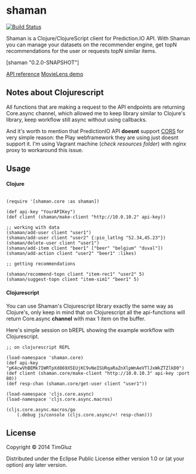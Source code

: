 # shaman

[![Build Status](https://travis-ci.org/timgluz/shaman.svg)](https://travis-ci.org/timgluz/shaman)


Shaman is a Clojure/ClojureScript client for Prediction.IO API.
With Shaman you can manage your datasets on the recommender engine, get topN recommendations for the user or requests topN similar items.

[shaman "0.2.0-SNAPSHOT"]

[API reference](http://timgluz.github.io/shaman/shaman.core.html)
[MovieLens demo](https://github.com/timgluz/shaman-movielens)

## Notes about Clojurescript

All functions that are making a request to the API endpoints are returning Core.async channel, which allowed me to keep library similar to Clojure's library, keep workflow still async without using callbacks.

And it's worth to mention that PredictionIO API **doesnt** support [CORS](https://en.wikipedia.org/wiki/Cross-origin_resource_sharing) for very simple reason: the Play webframework they are using just doesnt support it. I'm using Vagrant machine (*check resources folder*) with nginx proxy to workaround this issue. 


## Usage

#### Clojure

```

(require '[shaman.core :as shaman])

(def api-key "YourAPIKey")
(def client (shaman/make-client "http://10.0.10.2" api-key))

;; working with data
(shaman/add-user client "user1")
(shaman/add-user client "user2" {:pio_latlng "52.34,45.23"})
(shaman/delete-user client "user1")
(shaman/add-item client "beer1" ["beer" "belgium" "duval"])
(shaman/add-action client "user2" "beer1" :likes)

;; getting recommendations

(shaman/recommend-topn client "item-rec1" "user2" 5)
(shaman/suggest-topn client "item-sim1" "beer1" 5)
```

#### Clojurescript

You can use Shaman's Clojurescript library exactly the same way as Clojure's, only keep in mind that on Clojurescript all the api-functions will return Core.async **channel** with max 1 item on the buffer.

Here's simple session on bREPL showing the example workflow with Clojurescript.

```
;; on clojurescript REPL

(load-namespace 'shaman.core)
(def api-key "pK4cwVhBEMk7IWRTpXd869X5EUjKC9vNeISURqaRaZnXlpWnAeVTlJxWkZTZlkD0")
(def client (shaman.core/make-client "http://10.0.10.3" api-key :port 80))
(def resp-chan (shaman.core/get-user client "user1"))

(load-namespace 'cljs.core.async)
(load-namespace 'cljs.core.async.macros)

(cljs.core.async.macros/go 
	(.debug js/console (cljs.core.async/<! resp-chan)))

```



## License

Copyright © 2014 TimGluz

Distributed under the Eclipse Public License either version 1.0 or (at
your option) any later version.
